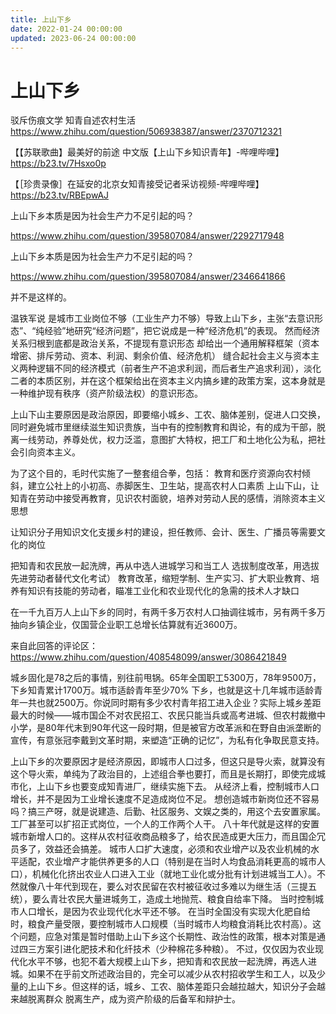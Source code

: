 ```yaml
---
title: 上山下乡
date: 2022-01-24 00:00:00
updated: 2023-06-24 00:00:00
---
```



# 上山下乡


驳斥伤痕文学 知青自述农村生活
https://www.zhihu.com/question/506938387/answer/2370712321

【【苏联歌曲】最美好的前途 中文版【上山下乡知识青年】-哔哩哔哩】 https://b23.tv/7Hsxo0p

【［珍贵录像］在延安的北京女知青接受记者采访视频-哔哩哔哩】 https://b23.tv/RBEpwAJ

上山下乡本质是因为社会生产力不足引起的吗？

https://www.zhihu.com/question/395807084/answer/2292717948

上山下乡本质是因为社会生产力不足引起的吗？

https://www.zhihu.com/question/395807084/answer/2346641866

并不是这样的。

温铁军说 是城市工业岗位不够（工业生产力不够）导致上山下乡，主张“去意识形态”、“纯经验”地研究“经济问题”，把它说成是一种“经济危机”的表现。
然而经济关系归根到底都是政治关系，不提现有意识形态 却给出一个通用解释框架（资本增密、排斥劳动、资本、利润、剩余价值、经济危机） 缝合起社会主义与资本主义两种逻辑不同的经济模式（前者生产不追求利润，而后者生产追求利润），淡化二者的本质区别，并在这个框架给出在资本主义内搞乡建的政策方案，这本身就是一种维护现有秩序（资产阶级法权）的意识形态。

上山下山主要原因是政治原因，即要缩小城乡、工农、脑体差别，促进人口交换，同时避免城市里继续滋生知识贵族，当中有的控制教育和舆论，有的成为干部，脱离一线劳动，养尊处优，权力泛滥，意图扩大特权，把工厂和土地化公为私，把社会引向资本主义。

为了这个目的，毛时代实施了一整套组合拳，包括：
教育和医疗资源向农村倾斜，建立公社上的小初高、赤脚医生、卫生站，提高农村人口素质
上山下山，让知青在劳动中接受再教育，见识农村面貌，培养对劳动人民的感情，消除资本主义思想

让知识分子用知识文化支援乡村的建设，担任教师、会计、医生、广播员等需要文化的岗位

把知青和农民放一起洗牌，再从中选人进城学习和当工人
选拔制度改革，用选拔先进劳动者替代文化考试）
教育改革，缩短学制、生产实习、扩大职业教育、培养有知识有技能的劳动者，瞄准工业化和农业现代化的急需的技术人才缺口

在一千九百万人上山下乡的同时，有两千多万农村人口抽调往城市，另有两千多万抽向乡镇企业，仅国营企业职工总增长估算就有近3600万。

来自此回答的评论区：https://www.zhihu.com/question/408548099/answer/3086421849

城乡固化是78之后的事情，别往前甩锅。65年全国职工5300万，78年9500万，下乡知青累计1700万。城市适龄青年至少70% 下乡，也就是这十几年城市适龄青年一共也就2500万。你说同时期有多少农村青年招工进入企业？实际上城乡差距最大的时候——城市国企不对农民招工、农民只能当兵或高考进城、但农村裁撤中小学，是80年代末到90年代这一段时期，但是被官方改革派和在野自由派垄断的宣传，有意张冠李戴到文革时期，来塑造“正确的记忆”，为私有化争取民意支持。

上山下乡的次要原因才是经济原因，即城市人口过多，但这只是导火索，就算没有这个导火索，单纯为了政治目的，上述组合拳也要打，而且是长期打，即使完成城市化，上山下乡也要变成知青进厂，继续实施下去。
从经济上看，控制城市人口增长，并不是因为工业增长速度不足造成岗位不足。
想创造城市新岗位还不容易吗？搞三产呀，就是说建造、后勤、社区服务、文娱之类的，用这个去安置家属。工厂甚至可以扩招正式岗位，一个人的工作两个人干。
八十年代就是这样的安置城市新增人口的。这样从农村征收商品粮多了，给农民造成更大压力，而且国企冗员多了，效益还会搞差。
城市人口扩大速度，必须和农业增产以及农业机械的水平适配，农业增产才能供养更多的人口（特别是在当时人均食品消耗更高的城市人口），机械化化挤出农业人口进入工业（就地工业化或分批有计划进城当工人）。不然就像八十年代到现在，要么对农民留在农村被征收过多难以为继生活（三提五统），要么青壮农民大量进城务工，造成土地抛荒、粮食自给率下降。
当时控制城市人口增长，是因为农业现代化水平还不够。
在当时全国没有实现大化肥自给时，粮食产量受限，要控制城市人口规模（当时城市人均粮食消耗比农村高）。这个问题，应急对策是暂时借助上山下乡这个长期性、政治性的政策，根本对策是通过四三方案引进化肥技术和化纤技术（少种棉花多种粮）。
不过，仅仅因为农业现代化水平不够，也犯不着大规模上山下乡，把知青和农民放一起洗牌，再选人进城。如果不在乎前文所述政治目的，完全可以减少从农村招收学生和工人，以及少量的上山下乡。但这样的话，城乡、工农、脑体差距只会越拉越大，知识分子会越来越脱离群众 脱离生产，成为资产阶级的后备军和辩护士。
